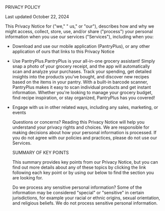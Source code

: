 PRIVACY POLICY

Last updated October 22, 2024

This Privacy Notice for ("we," " us," or "our"), describes how and why we might access, collect, store, use, and/or share ("process") your personal information when you use our services ("Services"), including when you:

* Download and use our mobile application (PantryPlus), or any other application of ours that links to this Privacy Notice
* Use PantryPlus.PantryPlus is your all-in-one grocery assistant! Simply snap a photo of your grocery receipt, and the app will automatically scan and analyze your purchases. Track your spending, get detailed insights into the products you've bought, and discover new recipes based on the items in your pantry. With a built-in barcode scanner, PantryPlus makes it easy to scan individual products and get instant information. Whether you're looking to manage your grocery budget, find recipe inspiration, or stay organized, PantryPlus has you covered!
* Engage with us in other related ways, including any sales, marketing, or events

  Questions or concerns? Reading this Privacy Notice will help you understand your privacy rights and choices. We are responsible for making decisions about how your personal information is processed. If you do not agree with our policies and practices, please do not use our Services.

  SUMMARY OF KEY POINTS

  This summary provides key points from our Privacy Notice, but you can find out more details about any of these topics by clicking the link following each key point or by using our below to find the section you are looking for.

  Do we process any sensitive personal information? Some of the information may be considered "special" or "sensitive" in certain jurisdictions, for example your racial or ethnic origins, sexual orientation, and religious beliefs. We do not process sensitive personal information.
